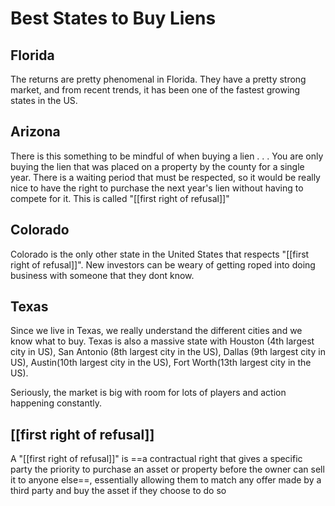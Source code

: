 # Best States to Buy Liens

## Florida
The returns are pretty phenomenal in Florida. They have a pretty strong market, and from recent trends, it has been one of the fastest growing states in the US.

## Arizona
There is this something to be mindful of when buying a lien . . . You are only buying the lien that was placed on a property by the county for a single year. There is a waiting period that must be respected, so it would be really nice to have the right to purchase the next year's lien without having to compete for it. This is called "[[first right of refusal]]" 

## Colorado
Colorado is the only other state in the United States that respects "[[first right of refusal]]". New investors can be weary of getting roped into doing business with someone that they dont know. 


## Texas
Since we live in Texas, we really understand the different cities and we know what to buy. Texas is also a massive state with Houston (4th largest city in US), San Antonio (8th largest city in the US), Dallas (9th largest city in US), Austin(10th largest city in the US), Fort Worth(13th largest city in the US). 

Seriously, the market is big with room for lots of players and action happening constantly. 



## [[first right of refusal]]

A "[[first right of refusal]]" is ==a contractual right that gives a specific party the priority to purchase an asset or property before the owner can sell it to anyone else==, essentially allowing them to match any offer made by a third party and buy the asset if they choose to do so